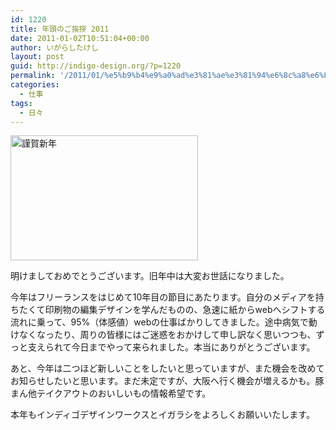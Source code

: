 ```yaml
---
id: 1220
title: 年頭のご挨拶 2011
date: 2011-01-02T10:51:04+00:00
author: いがらしたけし
layout: post
guid: http://indigo-design.org/?p=1220
permalink: '/2011/01/%e5%b9%b4%e9%a0%ad%e3%81%ae%e3%81%94%e6%8c%a8%e6%8b%b6-2011/'
categories:
  - 仕事
tags:
  - 日々
---
```

<a href="https://indigo-design.org/2011/01/%e5%b9%b4%e9%a0%ad%e3%81%ae%e3%81%94%e6%8c%a8%e6%8b%b6-2011/olympus-digital-camera/" rel="attachment wp-att-1221"><img src="https://indigo-design.org/wp-content/uploads/2011/01/110101_newyear-300x200.jpg" alt="謹賀新年" title="謹賀新年" width="300" height="200" class="alignnone size-medium wp-image-1221" /></a>

明けましておめでとうございます。旧年中は大変お世話になりました。 

今年はフリーランスをはじめて10年目の節目にあたります。自分のメディアを持ちたくて印刷物の編集デザインを学んだものの、急速に紙からwebへシフトする流れに乗って、95%（体感値）webの仕事ばかりしてきました。途中病気で動けなくなったり、周りの皆様にはご迷惑をおかけして申し訳なく思いつつも、ずっと支えられて今日までやって来られました。本当にありがとうございます。 

あと、今年は二つほど新しいことをしたいと思っていますが、また機会を改めてお知らせしたいと思います。まだ未定ですが、大阪へ行く機会が増えるかも。豚まん他テイクアウトのおいしいもの情報希望です。 

本年もインディゴデザインワークスとイガラシをよろしくお願いいたします。
